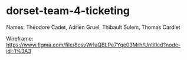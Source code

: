 # dorset-team-4-ticketing

Names: Théodore Cadet, Adrien Gruel, Thibault Sulem, Thomas Cardiet

Wireframe:  https://www.figma.com/file/8csvWrluQBLPe7Yqe03Mrh/Untitled?node-id=1%3A3

